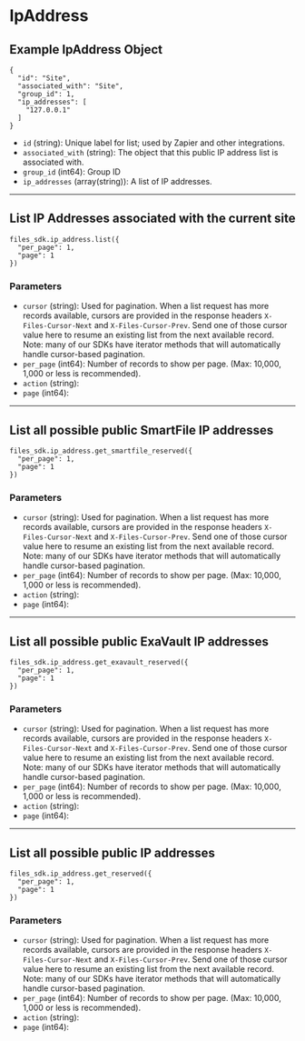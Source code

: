 # IpAddress

## Example IpAddress Object

```
{
  "id": "Site",
  "associated_with": "Site",
  "group_id": 1,
  "ip_addresses": [
    "127.0.0.1"
  ]
}
```

* `id` (string): Unique label for list; used by Zapier and other integrations.
* `associated_with` (string): The object that this public IP address list is associated with.
* `group_id` (int64): Group ID
* `ip_addresses` (array(string)): A list of IP addresses.


---

## List IP Addresses associated with the current site

```
files_sdk.ip_address.list({
  "per_page": 1,
  "page": 1
})
```

### Parameters

* `cursor` (string): Used for pagination.  When a list request has more records available, cursors are provided in the response headers `X-Files-Cursor-Next` and `X-Files-Cursor-Prev`.  Send one of those cursor value here to resume an existing list from the next available record.  Note: many of our SDKs have iterator methods that will automatically handle cursor-based pagination.
* `per_page` (int64): Number of records to show per page.  (Max: 10,000, 1,000 or less is recommended).
* `action` (string): 
* `page` (int64): 


---

## List all possible public SmartFile IP addresses

```
files_sdk.ip_address.get_smartfile_reserved({
  "per_page": 1,
  "page": 1
})
```

### Parameters

* `cursor` (string): Used for pagination.  When a list request has more records available, cursors are provided in the response headers `X-Files-Cursor-Next` and `X-Files-Cursor-Prev`.  Send one of those cursor value here to resume an existing list from the next available record.  Note: many of our SDKs have iterator methods that will automatically handle cursor-based pagination.
* `per_page` (int64): Number of records to show per page.  (Max: 10,000, 1,000 or less is recommended).
* `action` (string): 
* `page` (int64): 


---

## List all possible public ExaVault IP addresses

```
files_sdk.ip_address.get_exavault_reserved({
  "per_page": 1,
  "page": 1
})
```

### Parameters

* `cursor` (string): Used for pagination.  When a list request has more records available, cursors are provided in the response headers `X-Files-Cursor-Next` and `X-Files-Cursor-Prev`.  Send one of those cursor value here to resume an existing list from the next available record.  Note: many of our SDKs have iterator methods that will automatically handle cursor-based pagination.
* `per_page` (int64): Number of records to show per page.  (Max: 10,000, 1,000 or less is recommended).
* `action` (string): 
* `page` (int64): 


---

## List all possible public IP addresses

```
files_sdk.ip_address.get_reserved({
  "per_page": 1,
  "page": 1
})
```

### Parameters

* `cursor` (string): Used for pagination.  When a list request has more records available, cursors are provided in the response headers `X-Files-Cursor-Next` and `X-Files-Cursor-Prev`.  Send one of those cursor value here to resume an existing list from the next available record.  Note: many of our SDKs have iterator methods that will automatically handle cursor-based pagination.
* `per_page` (int64): Number of records to show per page.  (Max: 10,000, 1,000 or less is recommended).
* `action` (string): 
* `page` (int64): 
